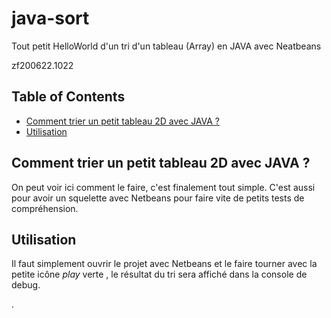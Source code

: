 # java-sort
Tout petit HelloWorld d'un tri d'un tableau (Array) en JAVA avec Neatbeans

zf200622.1022

<!-- TOC titleSize:2 tabSpaces:2 depthFrom:1 depthTo:6 withLinks:1 updateOnSave:1 orderedList:0 skip:1 title:1 charForUnorderedList:* -->
## Table of Contents
* [Comment trier un petit tableau 2D avec JAVA ?](#comment-trier-un-petit-tableau-2d-avec-java-)
* [Utilisation](#utilisation)
<!-- /TOC -->

## Comment trier un petit tableau 2D avec JAVA ?
On peut voir ici comment le faire, c'est finalement tout simple. C'est aussi pour avoir un squelette avec Netbeans pour faire vite de petits tests de compréhension.

## Utilisation
Il faut simplement ouvrir le projet avec Netbeans et le faire tourner avec la petite icône *play* verte , le résultat du tri sera affiché dans la console de debug.





.
